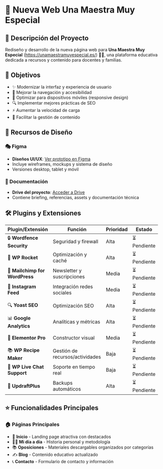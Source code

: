 # 🌟 Nueva Web Una Maestra Muy Especial

## 📖 Descripción del Proyecto

Rediseño y desarrollo de la nueva página web para **Una Maestra Muy Especial** (https://unamaestramuyespecial.es/) 👩‍🏫, una plataforma educativa dedicada a recursos y contenido para docentes y familias.

## 🎯 Objetivos

- ✨ Modernizar la interfaz y experiencia de usuario
- 🧭 Mejorar la navegación y accesibilidad
- 📱 Optimizar para dispositivos móviles (responsive design)
- 🔍 Implementar mejores prácticas de SEO
- ⚡ Aumentar la velocidad de carga
- 📝 Facilitar la gestión de contenido

## 🎨 Recursos de Diseño

### 🎭 Figma
- **Diseños UI/UX**: [Ver prototipo en Figma](https://www.figma.com/file/ABC123ejemplo/Una-Maestra-Muy-Especial-Redesign)
- Incluye wireframes, mockups y sistema de diseño
- Versiones desktop, tablet y móvil

### 📂 Documentación
- **Drive del proyecto**: [Acceder a Drive](https://drive.google.com/drive/folders/1ABC123ejemplo-Una-Maestra-Muy-Especial)
- Contiene briefing, referencias, assets y documentación técnica

## 🛠️ Plugins y Extensiones

| Plugin/Extensión | Función | Prioridad | Estado |
|------------------|---------|-----------|---------|
| 🔒 **Wordfence Security** | Seguridad y firewall | Alta | ⏳ Pendiente |
| 🚀 **WP Rocket** | Optimización y caché | Alta | ⏳ Pendiente |
| 📧 **Mailchimp for WordPress** | Newsletter y suscripciones | Media | ⏳ Pendiente |
| 📱 **Instagram Feed** | Integración redes sociales | Media | ⏳ Pendiente |
| 🔍 **Yoast SEO** | Optimización SEO | Alta | ⏳ Pendiente |
| 📊 **Google Analytics** | Analíticas y métricas | Alta | ⏳ Pendiente |
| 🎨 **Elementor Pro** | Constructor visual | Media | ⏳ Pendiente |
| 📚 **WP Recipe Maker** | Gestión de recursos/actividades | Baja | ⏳ Pendiente |
| 💬 **WP Live Chat Support** | Soporte en tiempo real | Baja | ⏳ Pendiente |
| 🔄 **UpdraftPlus** | Backups automáticos | Alta | ⏳ Pendiente |

## ⭐ Funcionalidades Principales

### 🏠 Páginas Principales
- 🏡 **Inicio** - Landing page atractiva con destacados
- 👩‍🏫 **Mi día a día** - Historia personal y metodología
- 📚 **Oposiciones** - Materiales descargables organizados por categorías
- ✍️ **Blog** - Contenido educativo actualizado
- 📞 **Contacto** - Formulario de contacto y información
